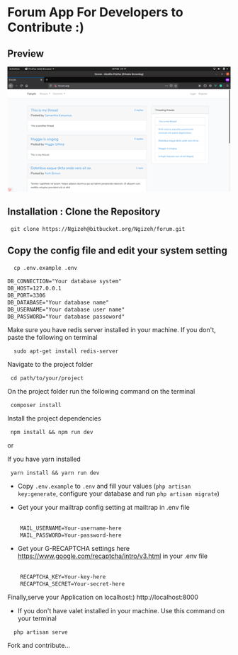 # Forum App For Developers to Contribute :)

## Preview

![](/public/images/Preview.png)


## Installation : Clone the Repository

```
 git clone https://Ngizeh@bitbucket.org/Ngizeh/forum.git
```

## Copy the config file and edit your system setting

```
  cp .env.example .env
```

```
DB_CONNECTION="Your database system"
DB_HOST=127.0.0.1
DB_PORT=3306
DB_DATABASE="Your database name"
DB_USERNAME="Your database user name"
DB_PASSWORD="Your database passoword"
```

Make sure you have redis server installed in your machine.
If you don't, paste the following on terminal

```
  sudo apt-get install redis-server
```

Navigate to the project folder

```
 cd path/to/your/project
```

On the project folder run the following command on the terminal

```
 composer install
```

Install the project dependencies


```
 npm install && npm run dev
```

 or

 If you have yarn installed

```
 yarn install && yarn run dev
```


- Copy `.env.example` to `.env` and fill your values
(`php artisan key:generate`, configure your database and run `php artisan migrate`)

- Get your your mailtrap config setting at mailtrap in .env file

```

    MAIL_USERNAME=Your-username-here
    MAIL_PASSWORD=Your-password-here

```

- Get your G-RECAPTCHA settings here https://www.google.com/recaptcha/intro/v3.html in your .env file

```

    RECAPTCHA_KEY=Your-key-here
    RECAPTCHA_SECRET=Your-secret-here

```


Finally,serve your Application on localhost:) http://localhost:8000
- If you don't have valet installed in your machine. Use this command on your terminal
```
  php artisan serve
```

Fork and contribute...

